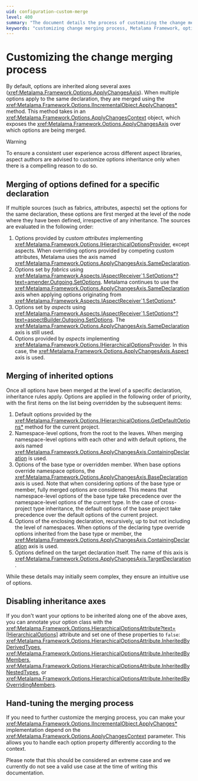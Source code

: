 ```yaml
---
uid: configuration-custom-merge
level: 400
summary: "The document details the process of customizing the change merging process in the Metalama Framework. It outlines how options are merged, the order of merging, disabling inheritance axes, and customizing the merging process."
keywords: "customizing change merging process, Metalama Framework, options inheritance, ApplyChanges method, ApplyChangesContext, IHierarchicalOptionsProvider, SetOptions method, ApplyChangesAxis, disabling inheritance axes, hand-tuning merging process"
---
```


# Customizing the change merging process

By default, options are inherited along several axes (<xref:Metalama.Framework.Options.ApplyChangesAxis>). When multiple options apply to the same declaration, they are merged using the <xref:Metalama.Framework.Options.IIncrementalObject.ApplyChanges*> method. This method takes in an <xref:Metalama.Framework.Options.ApplyChangesContext> object, which exposes the <xref:Metalama.Framework.Options.ApplyChangesAxis> over which options are being merged.

> [!WARNING]
> To ensure a consistent user experience across different aspect libraries, aspect authors are advised to customize options inheritance only when there is a compelling reason to do so.

## Merging of options defined for a specific declaration

If multiple sources (such as fabrics, attributes, aspects) set the options for the same declaration, these options are first merged at the level of the node where they have been defined, irrespective of any inheritance. The sources are evaluated in the following order:

1. Options provided by _custom attributes_ implementing <xref:Metalama.Framework.Options.IHierarchicalOptionsProvider>, except aspects. When overriding options provided by competing custom attributes, Metalama uses the axis named <xref:Metalama.Framework.Options.ApplyChangesAxis.SameDeclaration>.
2. Options set by _fabrics_ using <xref:Metalama.Framework.Aspects.IAspectReceiver`1.SetOptions*?text=amender.Outgoing.SetOptions>. Metalama continues to use the <xref:Metalama.Framework.Options.ApplyChangesAxis.SameDeclaration> axis when applying options originating from <xref:Metalama.Framework.Aspects.IAspectReceiver`1.SetOptions*>.
3. Options set by _aspects_ using <xref:Metalama.Framework.Aspects.IAspectReceiver`1.SetOptions*?text=aspectBuilder.Outgoing.SetOptions>. The <xref:Metalama.Framework.Options.ApplyChangesAxis.SameDeclaration> axis is still used.
4. Options provided by _aspects_ implementing <xref:Metalama.Framework.Options.IHierarchicalOptionsProvider>. In this case, the <xref:Metalama.Framework.Options.ApplyChangesAxis.Aspect> axis is used.

## Merging of inherited options

Once all options have been merged at the level of a specific declaration, inheritance rules apply. Options are applied in the following order of priority, with the first items on the list being overridden by the subsequent items:

1. Default options provided by the <xref:Metalama.Framework.Options.IHierarchicalOptions.GetDefaultOptions*> method for the current project.
2. Namespace-level options, from the root to the leaves. When merging namespace-level options with each other and with default options, the axis named <xref:Metalama.Framework.Options.ApplyChangesAxis.ContainingDeclaration> is used.
3. Options of the base type or overridden member. When base options override namespace options, the <xref:Metalama.Framework.Options.ApplyChangesAxis.BaseDeclaration> axis is used. Note that when considering options of the base type or member, fully merged options are considered. This means that namespace-level options of the base type take precedence over the namespace-level options of the current type. In the case of cross-project type inheritance, the default options of the base project take precedence over the default options of the current project.
4. Options of the enclosing declaration, recursively, up to but not including the level of namespaces. When options of the declaring type override options inherited from the base type or member, the <xref:Metalama.Framework.Options.ApplyChangesAxis.ContainingDeclaration> axis is used.
5. Options defined on the target declaration itself. The name of this axis is <xref:Metalama.Framework.Options.ApplyChangesAxis.TargetDeclaration>.

While these details may initially seem complex, they ensure an intuitive use of options.

## Disabling inheritance axes

If you don't want your options to be inherited along one of the above axes, you can annotate your option class with the <xref:Metalama.Framework.Options.HierarchicalOptionsAttribute?text=[HierarchicalOptions]> attribute and set one of these properties to `false`: <xref:Metalama.Framework.Options.HierarchicalOptionsAttribute.InheritedByDerivedTypes>, <xref:Metalama.Framework.Options.HierarchicalOptionsAttribute.InheritedByMembers>, <xref:Metalama.Framework.Options.HierarchicalOptionsAttribute.InheritedByNestedTypes>, or <xref:Metalama.Framework.Options.HierarchicalOptionsAttribute.InheritedByOverridingMembers>.

## Hand-tuning the merging process

If you need to further customize the merging process, you can make your <xref:Metalama.Framework.Options.IIncrementalObject.ApplyChanges*> implementation depend on the <xref:Metalama.Framework.Options.ApplyChangesContext> parameter. This allows you to handle each option property differently according to the context.

Please note that this should be considered an extreme case and we currently do not see a valid use case at the time of writing this documentation.


